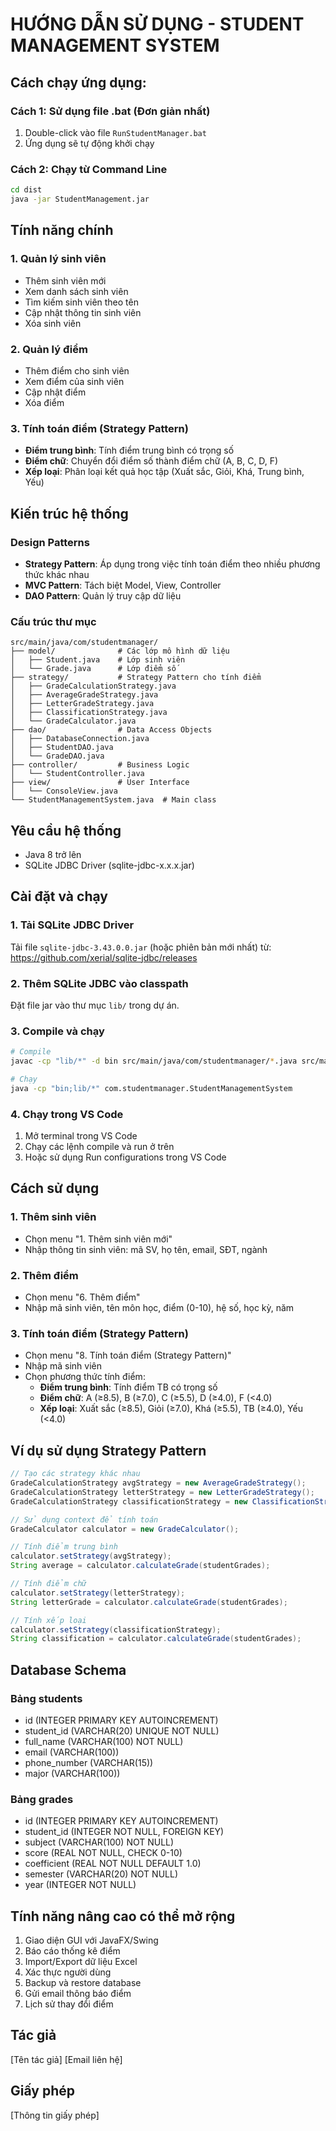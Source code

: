 # HƯỚNG DẪN SỬ DỤNG - STUDENT MANAGEMENT SYSTEM

## Cách chạy ứng dụng:

### Cách 1: Sử dụng file .bat (Đơn giản nhất)
1. Double-click vào file `RunStudentManager.bat`
2. Ứng dụng sẽ tự động khởi chạy

### Cách 2: Chạy từ Command Line
```bash
cd dist
java -jar StudentManagement.jar
```

## Tính năng chính

### 1. Quản lý sinh viên
- Thêm sinh viên mới
- Xem danh sách sinh viên
- Tìm kiếm sinh viên theo tên
- Cập nhật thông tin sinh viên
- Xóa sinh viên

### 2. Quản lý điểm
- Thêm điểm cho sinh viên
- Xem điểm của sinh viên
- Cập nhật điểm
- Xóa điểm

### 3. Tính toán điểm (Strategy Pattern)
- **Điểm trung bình**: Tính điểm trung bình có trọng số
- **Điểm chữ**: Chuyển đổi điểm số thành điểm chữ (A, B, C, D, F)
- **Xếp loại**: Phân loại kết quả học tập (Xuất sắc, Giỏi, Khá, Trung bình, Yếu)

## Kiến trúc hệ thống

### Design Patterns
- **Strategy Pattern**: Áp dụng trong việc tính toán điểm theo nhiều phương thức khác nhau
- **MVC Pattern**: Tách biệt Model, View, Controller
- **DAO Pattern**: Quản lý truy cập dữ liệu

### Cấu trúc thư mục
```
src/main/java/com/studentmanager/
├── model/              # Các lớp mô hình dữ liệu
│   ├── Student.java    # Lớp sinh viên
│   └── Grade.java      # Lớp điểm số
├── strategy/           # Strategy Pattern cho tính điểm
│   ├── GradeCalculationStrategy.java
│   ├── AverageGradeStrategy.java
│   ├── LetterGradeStrategy.java
│   ├── ClassificationStrategy.java
│   └── GradeCalculator.java
├── dao/                # Data Access Objects
│   ├── DatabaseConnection.java
│   ├── StudentDAO.java
│   └── GradeDAO.java
├── controller/         # Business Logic
│   └── StudentController.java
├── view/               # User Interface
│   └── ConsoleView.java
└── StudentManagementSystem.java  # Main class
```

## Yêu cầu hệ thống
- Java 8 trở lên
- SQLite JDBC Driver (sqlite-jdbc-x.x.x.jar)

## Cài đặt và chạy

### 1. Tải SQLite JDBC Driver
Tải file `sqlite-jdbc-3.43.0.0.jar` (hoặc phiên bản mới nhất) từ:
https://github.com/xerial/sqlite-jdbc/releases

### 2. Thêm SQLite JDBC vào classpath
Đặt file jar vào thư mục `lib/` trong dự án.

### 3. Compile và chạy
```bash
# Compile
javac -cp "lib/*" -d bin src/main/java/com/studentmanager/*.java src/main/java/com/studentmanager/*/*.java

# Chạy
java -cp "bin;lib/*" com.studentmanager.StudentManagementSystem
```

### 4. Chạy trong VS Code
1. Mở terminal trong VS Code
2. Chạy các lệnh compile và run ở trên
3. Hoặc sử dụng Run configurations trong VS Code

## Cách sử dụng

### 1. Thêm sinh viên
- Chọn menu "1. Thêm sinh viên mới"
- Nhập thông tin sinh viên: mã SV, họ tên, email, SĐT, ngành

### 2. Thêm điểm
- Chọn menu "6. Thêm điểm"
- Nhập mã sinh viên, tên môn học, điểm (0-10), hệ số, học kỳ, năm

### 3. Tính toán điểm (Strategy Pattern)
- Chọn menu "8. Tính toán điểm (Strategy Pattern)"
- Nhập mã sinh viên
- Chọn phương thức tính điểm:
  - **Điểm trung bình**: Tính điểm TB có trọng số
  - **Điểm chữ**: A (≥8.5), B (≥7.0), C (≥5.5), D (≥4.0), F (<4.0)
  - **Xếp loại**: Xuất sắc (≥8.5), Giỏi (≥7.0), Khá (≥5.5), TB (≥4.0), Yếu (<4.0)

## Ví dụ sử dụng Strategy Pattern

```java
// Tạo các strategy khác nhau
GradeCalculationStrategy avgStrategy = new AverageGradeStrategy();
GradeCalculationStrategy letterStrategy = new LetterGradeStrategy();
GradeCalculationStrategy classificationStrategy = new ClassificationStrategy();

// Sử dụng context để tính toán
GradeCalculator calculator = new GradeCalculator();

// Tính điểm trung bình
calculator.setStrategy(avgStrategy);
String average = calculator.calculateGrade(studentGrades);

// Tính điểm chữ
calculator.setStrategy(letterStrategy);
String letterGrade = calculator.calculateGrade(studentGrades);

// Tính xếp loại
calculator.setStrategy(classificationStrategy);
String classification = calculator.calculateGrade(studentGrades);
```

## Database Schema

### Bảng students
- id (INTEGER PRIMARY KEY AUTOINCREMENT)
- student_id (VARCHAR(20) UNIQUE NOT NULL)
- full_name (VARCHAR(100) NOT NULL)
- email (VARCHAR(100))
- phone_number (VARCHAR(15))
- major (VARCHAR(100))

### Bảng grades
- id (INTEGER PRIMARY KEY AUTOINCREMENT)
- student_id (INTEGER NOT NULL, FOREIGN KEY)
- subject (VARCHAR(100) NOT NULL)
- score (REAL NOT NULL, CHECK 0-10)
- coefficient (REAL NOT NULL DEFAULT 1.0)
- semester (VARCHAR(20) NOT NULL)
- year (INTEGER NOT NULL)

## Tính năng nâng cao có thể mở rộng
1. Giao diện GUI với JavaFX/Swing
2. Báo cáo thống kê điểm
3. Import/Export dữ liệu Excel
4. Xác thực người dùng
5. Backup và restore database
6. Gửi email thông báo điểm
7. Lịch sử thay đổi điểm

## Tác giả
[Tên tác giả]
[Email liên hệ]

## Giấy phép
[Thông tin giấy phép]
